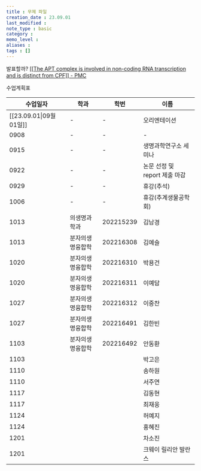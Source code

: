 ```yaml
---
title : 무제 파일
creation_date : 23.09.01
last_modified :
note_type : basic
category :
memo_level :
aliases : 
tags : []
---
```


발표할까? [[[The APT complex is involved in non-coding RNA transcription and is distinct from CPF]] - PMC](https://www.ncbi.nlm.nih.gov/pmc/articles/PMC6265451/)

수업계획표

| 수업일자                | 학과             | 학번      | 이름                          |
| ----------------------- | ---------------- | --------- | ----------------------------- |
| [[23.09.01\|09월 01일]] | -                | -         | 오리엔테이션                  |
| 0908                    | -                | -         | -                             |
| 0915                    | -                | -         | 생명과학연구소 세미나         |
| 0922                    | -                | -         | 논문 선정 및 report 제출 마감 |
| 0929                    | -                | -         | 휴강(추석)                    |
| 1006                    | -                | -         | 휴감(추계생물공학회)          |
| 1013                    | 의생명과학과     | 202215239 | 김남경                        |
| 1013                    | 분자의생명융합학 | 202216308 | 김예슬                        |
| 1020                    | 분자의생명융합학 | 202216310 | 박용건                        |
| 1020                    | 분자의생명융합학 | 202216311 | 이예담                        |
| 1027                    | 분자의생명융합학 | 202216312 | 이중찬                        |
| 1027                    | 분자의생명융합학 | 202216491 | 김한빈                        |
| 1103                    | 분자의생명융합학 | 202216492 | 안동환                        |
| 1103                    |                  |           | 박고은                        |
| 1110                    |                  |           | 송하원                        |
| 1110                    |                  |           | 서주연                        |
| 1117                    |                  |           | 김동현                        |
| 1117                    |                  |           | 최재웅                        |
| 1124                    |                  |           | 허예지                        |
| 1124                    |                  |           | 홍혜진                        |
| 1201                    |                  |           | 차소진                        |
| 1201                    |                  |           | 크웨이 릴리안 발란스          |
